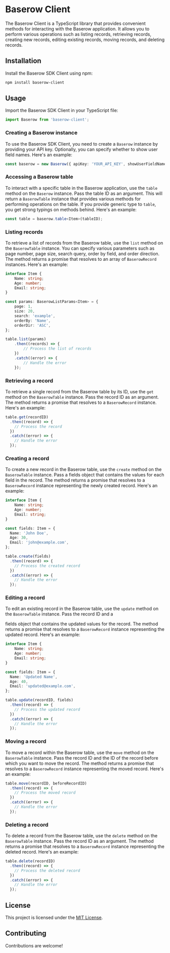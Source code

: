 # Baserow Client

The Baserow Client is a TypeScript library that provides convenient methods for interacting with the Baserow application. It allows you to perform various operations such as listing records, retrieving records, creating new records, editing existing records, moving records, and deleting records.

## Installation

Install the Baserow SDK Client using npm:

```bash
npm install baserow-client
```

## Usage

Import the Baserow SDK Client in your TypeScript file:

```typescript
import Baserow from 'baserow-client';
```

### Creating a Baserow instance

To use the Baserow SDK Client, you need to create a `Baserow` instance by providing your API key. Optionally, you can specify whether to show user field names. Here's an example:

```typescript
const baserow = new Baserow({ apiKey: 'YOUR_API_KEY', showUserFieldNames: true });
```

### Accessing a Baserow table

To interact with a specific table in the Baserow application, use the `table` method on the `Baserow` instance. Pass the table ID as an argument. This will return a `BaserowTable` instance that provides various methods for performing operations on the table. If you provide generic type to `table`, you get strong typings on methods behind. Here's an example:

```typescript
const table = baserow.table<Item>(tableID);
```

### Listing records

To retrieve a list of records from the Baserow table, use the `list` method on the `BaserowTable` instance. You can specify various parameters such as page number, page size, search query, order by field, and order direction. The method returns a promise that resolves to an array of `BaserowRecord` instances. Here's an example:

```typescript
interface Item {
    Name: string;
    Age: number;
    Email: string;
}

const params: BaserowListParams<Item> = {
    page: 1,
    size: 20,
    search: 'example',
    orderBy: 'Name',
    orderDir: 'ASC',
};

table.list(params)
    .then((records) => {
        // Process the list of records
    })
    .catch((error) => {
        // Handle the error
    });
```

### Retrieving a record

To retrieve a single record from the Baserow table by its ID, use the `get` method on the `BaserowTable` instance. Pass the record ID as an argument. The method returns a promise that resolves to a `BaserowRecord` instance. Here's an example:

```typescript
table.get(recordID)
  .then((record) => {
    // Process the record
  })
  .catch((error) => {
    // Handle the error
  });
```

### Creating a record

To create a new record in the Baserow table, use the `create` method on the `BaserowTable` instance. Pass a fields object that contains the values for each field in the record. The method returns a promise that resolves to a `BaserowRecord` instance representing the newly created record. Here's an example:

```typescript
interface Item {
    Name: string;
    Age: number;
    Email: string;
}

const fields: Item = {
  Name: 'John Doe',
  Age: 30,
  Email: 'john@example.com',
};

table.create(fields)
  .then((record) => {
    // Process the created record
  })
  .catch((error) => {
    // Handle the error
  });
```

### Editing a record

To edit an existing record in the Baserow table, use the `update` method on the `BaserowTable` instance. Pass the record ID and a

 fields object that contains the updated values for the record. The method returns a promise that resolves to a `BaserowRecord` instance representing the updated record. Here's an example:

```typescript
interface Item {
    Name: string;
    Age: number;
    Email: string;
}

const fields: Item = {
  Name: 'Updated Name',
  Age: 40,
  Email: 'updated@example.com',
};

table.update(recordID, fields)
  .then((record) => {
    // Process the updated record
  })
  .catch((error) => {
    // Handle the error
  });
```

### Moving a record

To move a record within the Baserow table, use the `move` method on the `BaserowTable` instance. Pass the record ID and the ID of the record before which you want to move the record. The method returns a promise that resolves to a `BaserowRecord` instance representing the moved record. Here's an example:

```typescript
table.move(recordID, beforeRecordID)
  .then((record) => {
    // Process the moved record
  })
  .catch((error) => {
    // Handle the error
  });
```

### Deleting a record

To delete a record from the Baserow table, use the `delete` method on the `BaserowTable` instance. Pass the record ID as an argument. The method returns a promise that resolves to a `BaserowRecord` instance representing the deleted record. Here's an example:

```typescript
table.delete(recordID)
  .then((record) => {
    // Process the deleted record
  })
  .catch((error) => {
    // Handle the error
  });
```

## License

This project is licensed under the [MIT License](LICENSE).

## Contributing

Contributions are welcome!
